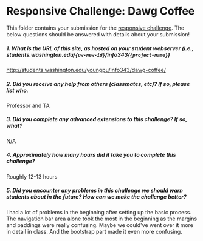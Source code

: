 # Responsive Challenge: Dawg Coffee

This folder contains your submission for the [responsive challenge](http://faculty.washington.edu/mikefree/info343/#/challenges/responsive). The below questions should be answered with details about your submission!

##### 1. What is the URL of this site, as hosted on your student webserver (i.e., students.washington.edu/<code>{uw-new-id}</code>/info343/<code>{project-name}</code>) #####
http://students.washington.edu/youngpu/info343/dawg-coffee/

##### 2. Did you receive any help from others (classmates, etc)? If so, please list who. #####
Professor and TA

##### 3. Did you complete any advanced extensions to this challenge? If so, what? #####
N/A

##### 4. Approximately how many hours did it take you to complete this challenge? #####
Roughly 12-13 hours 

##### 5. Did you encounter any problems in this challenge we should warn students about in the future? How can we make the challenge better? #####
I had a lot of problems in the beginning after setting up the basic process. The navigation bar area alone took the most in the beginning as the margins and paddings were really confusing. Maybe we could've went over it more in detail in class. And the bootstrap part made it even more confusing. 
